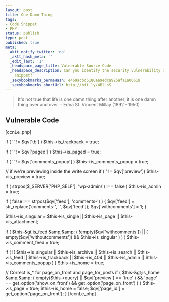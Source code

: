 ```yaml
---
layout: post
title: One Damn Thing
tags:
- Code Snippet
- PHP
status: publish
type: post
published: true
meta:
  aktt_notify_twitter: 'no'
  _aktt_hash_meta: ''
  _edit_last: '1'
  _headspace_page_title: Vulnerable Source Code
  _headspace_description: Can you identify the security vulnerability in this code
    snippet?
  _sexybookmarks_permaHash: e469acbc5180aa9edca925afa1a06618
  _sexybookmarks_shortUrl: http://bit.ly/4BlLsS
---
```

<blockquote>It's not true that life is one damn thing after another; it is one damn thing over and over.
- Edna St. Vincent Millay (1892 - 1950)</blockquote>

## Vulnerable Code

[ccnLe_php]

if ( '' != $qv['tb'] )
$this-&gt;is_trackback = true;

if ( '' != $qv['paged'] )
$this-&gt;is_paged = true;

if ( '' != $qv['comments_popup'] )
$this-&gt;is_comments_popup = true;

// if we're previewing inside the write screen
if ('' != $qv['preview'])
$this-&gt;is_preview = true;

if ( strpos($_SERVER['PHP_SELF'], 'wp-admin/') !== false )
$this-&gt;is_admin = true;

if ( false !== strpos($qv['feed'], 'comments-') ) {
$qv['feed'] = str_replace('comments-', '', $qv['feed']);
$qv['withcomments'] = 1;
}

$this-&gt;is_singular = $this-&gt;is_single || $this-&gt;is_page || $this-&gt;is_attachment;

if ( $this-&gt;is_feed &amp;&amp; ( !empty($qv['withcomments']) || ( empty($qv['withoutcomments']) &amp;&amp; $this-&gt;is_singular ) ) )
$this-&gt;is_comment_feed = true;

if ( !( $this-&gt;is_singular || $this-&gt;is_archive || $this-&gt;is_search || $this-&gt;is_feed || $this-&gt;is_trackback || $this-&gt;is_404 || $this-&gt;is_admin || $this-&gt;is_comments_popup ) )
$this-&gt;is_home = true;

// Correct is_* for page_on_front and page_for_posts
if ( $this-&gt;is_home &amp;&amp; ( empty($this-&gt;query) || $qv['preview'] == 'true' ) &amp;&amp; 'page' == get_option('show_on_front') &amp;&amp; get_option('page_on_front') ) {
$this-&gt;is_page = true;
$this-&gt;is_home = false;
$qv['page_id'] = get_option('page_on_front');
}
[/ccnLe_php]
